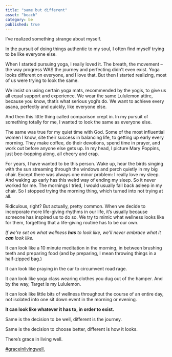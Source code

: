 ```yaml
---
title: "same but different"
asset: "beach" 
category: be
published: true
---
```


I’ve realized something strange about myself.

In the pursuit of doing things authentic to my soul, I often find myself trying to be like everyone else. 

When I started pursuing yoga, I really loved it. The breath, the movement – the way progress WAS the journey and perfecting didn’t even exist. Yoga looks different on everyone, and I love that. But then I started realizing, most of us were trying to look the same.

We insist on using certain yoga mats, recommended by the yogis, to give us all equal support and experience. We wear the same Lululemon attire, because you know, that’s what serious yogi’s do. We want to achieve every asana, perfectly and quickly, like everyone else.

And then this little thing called comparison crept in. In my pursuit of something totally for me, I wanted to look the same as everyone else.

The same was true for my quiet time with God. Some of the most influential women I know, site their success in balancing life, to getting up early every morning. They make coffee, do their devotions, spend time in prayer, and work out before anyone else gets up. In my head, I picture Mary Poppins, just bee-bopping along, all cheery and crap. 

For years, I have wanted to be this person. Wake up, hear the birds singing with the sun streaming through the windows and perch quietly in my big chair. Except there was always one minor problem: I really love my sleep. And waking up early has this weird way of ending my sleep. So it never worked for me. The mornings I tried, I would usually fall back asleep in my chair. So I stopped trying the morning thing, which turned into not trying at all. 

Ridiculous, right? But actually, pretty common. When we decide to incorporate more life-giving rhythms in our life, it’s usually because someone has inspired us to do so. We try to mimic what wellness looks like for them, forgetting that a life-giving routine has to be our own.

_If we're set on what wellness **has** to look like, we’ll never embrace what it **can** look like._ 

It can look like a 10 minute meditation in the morning, in between brushing teeth and preparing food (and by preparing, I mean throwing things in a half-zipped bag.)

It can look like praying in the car to circumvent road rage.

It can look like yoga class wearing clothes you dug out of the hamper. And by the way, Target is my Lululemon.

It can look like little bits of wellness throughout the course of an entire day, not isolated into one sit down event in the morning or evening.

**It can look like whatever it has to, in order to exist.**

Same is the decision to be well, different is the journey.

Same is the decision to choose better, different is how it looks.

There’s grace in living well.

[#graceinlivingwell.](https://www.instagram.com/explore/tags/graceinlivingwell/)



